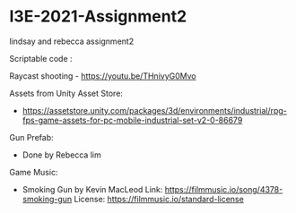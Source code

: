 # I3E-2021-Assignment2
lindsay and rebecca assignment2

Scriptable code :

Raycast shooting - https://youtu.be/THnivyG0Mvo



Assets from Unity Asset Store:
- https://assetstore.unity.com/packages/3d/environments/industrial/rpg-fps-game-assets-for-pc-mobile-industrial-set-v2-0-86679

Gun Prefab:
- Done by Rebecca lim

Game Music:
- Smoking Gun by Kevin MacLeod
  Link: https://filmmusic.io/song/4378-smoking-gun
  License: https://filmmusic.io/standard-license
